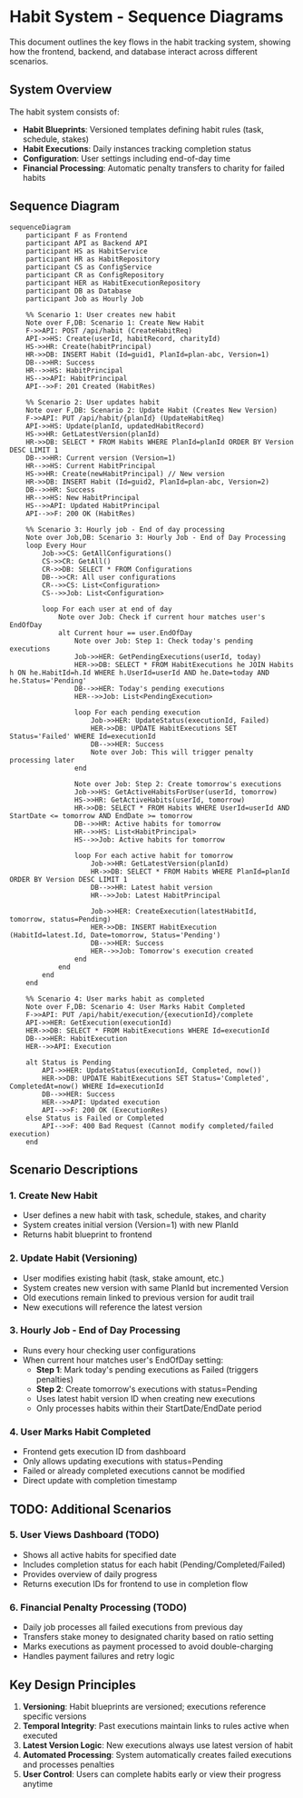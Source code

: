 # Habit System - Sequence Diagrams

This document outlines the key flows in the habit tracking system, showing how the frontend, backend, and database interact across different scenarios.

## System Overview

The habit system consists of:

- **Habit Blueprints**: Versioned templates defining habit rules (task, schedule, stakes)
- **Habit Executions**: Daily instances tracking completion status
- **Configuration**: User settings including end-of-day time
- **Financial Processing**: Automatic penalty transfers to charity for failed habits

## Sequence Diagram

```mermaid
sequenceDiagram
    participant F as Frontend
    participant API as Backend API
    participant HS as HabitService
    participant HR as HabitRepository
    participant CS as ConfigService
    participant CR as ConfigRepository
    participant HER as HabitExecutionRepository
    participant DB as Database
    participant Job as Hourly Job

    %% Scenario 1: User creates new habit
    Note over F,DB: Scenario 1: Create New Habit
    F->>API: POST /api/habit (CreateHabitReq)
    API->>HS: Create(userId, habitRecord, charityId)
    HS->>HR: Create(habitPrincipal)
    HR->>DB: INSERT Habit (Id=guid1, PlanId=plan-abc, Version=1)
    DB-->>HR: Success
    HR-->>HS: HabitPrincipal
    HS-->>API: HabitPrincipal
    API-->>F: 201 Created (HabitRes)

    %% Scenario 2: User updates habit
    Note over F,DB: Scenario 2: Update Habit (Creates New Version)
    F->>API: PUT /api/habit/{planId} (UpdateHabitReq)
    API->>HS: Update(planId, updatedHabitRecord)
    HS->>HR: GetLatestVersion(planId)
    HR->>DB: SELECT * FROM Habits WHERE PlanId=planId ORDER BY Version DESC LIMIT 1
    DB-->>HR: Current version (Version=1)
    HR-->>HS: Current HabitPrincipal
    HS->>HR: Create(newHabitPrincipal) // New version
    HR->>DB: INSERT Habit (Id=guid2, PlanId=plan-abc, Version=2)
    DB-->>HR: Success
    HR-->>HS: New HabitPrincipal
    HS-->>API: Updated HabitPrincipal
    API-->>F: 200 OK (HabitRes)

    %% Scenario 3: Hourly job - End of day processing
    Note over Job,DB: Scenario 3: Hourly Job - End of Day Processing
    loop Every Hour
        Job->>CS: GetAllConfigurations()
        CS->>CR: GetAll()
        CR->>DB: SELECT * FROM Configurations
        DB-->>CR: All user configurations
        CR-->>CS: List<Configuration>
        CS-->>Job: List<Configuration>

        loop For each user at end of day
            Note over Job: Check if current hour matches user's EndOfDay
            alt Current hour == user.EndOfDay
                Note over Job: Step 1: Check today's pending executions
                Job->>HER: GetPendingExecutions(userId, today)
                HER->>DB: SELECT * FROM HabitExecutions he JOIN Habits h ON he.HabitId=h.Id WHERE h.UserId=userId AND he.Date=today AND he.Status='Pending'
                DB-->>HER: Today's pending executions
                HER-->>Job: List<PendingExecution>

                loop For each pending execution
                    Job->>HER: UpdateStatus(executionId, Failed)
                    HER->>DB: UPDATE HabitExecutions SET Status='Failed' WHERE Id=executionId
                    DB-->>HER: Success
                    Note over Job: This will trigger penalty processing later
                end

                Note over Job: Step 2: Create tomorrow's executions
                Job->>HS: GetActiveHabitsForUser(userId, tomorrow)
                HS->>HR: GetActiveHabits(userId, tomorrow)
                HR->>DB: SELECT * FROM Habits WHERE UserId=userId AND StartDate <= tomorrow AND EndDate >= tomorrow
                DB-->>HR: Active habits for tomorrow
                HR-->>HS: List<HabitPrincipal>
                HS-->>Job: Active habits for tomorrow

                loop For each active habit for tomorrow
                    Job->>HR: GetLatestVersion(planId)
                    HR->>DB: SELECT * FROM Habits WHERE PlanId=planId ORDER BY Version DESC LIMIT 1
                    DB-->>HR: Latest habit version
                    HR-->>Job: Latest HabitPrincipal

                    Job->>HER: CreateExecution(latestHabitId, tomorrow, status=Pending)
                    HER->>DB: INSERT HabitExecution (HabitId=latest.Id, Date=tomorrow, Status='Pending')
                    DB-->>HER: Success
                    HER-->>Job: Tomorrow's execution created
                end
            end
        end
    end

    %% Scenario 4: User marks habit as completed
    Note over F,DB: Scenario 4: User Marks Habit Completed
    F->>API: PUT /api/habit/execution/{executionId}/complete
    API->>HER: GetExecution(executionId)
    HER->>DB: SELECT * FROM HabitExecutions WHERE Id=executionId
    DB-->>HER: HabitExecution
    HER-->>API: Execution

    alt Status is Pending
        API->>HER: UpdateStatus(executionId, Completed, now())
        HER->>DB: UPDATE HabitExecutions SET Status='Completed', CompletedAt=now() WHERE Id=executionId
        DB-->>HER: Success
        HER-->>API: Updated execution
        API-->>F: 200 OK (ExecutionRes)
    else Status is Failed or Completed
        API-->>F: 400 Bad Request (Cannot modify completed/failed execution)
    end

```

## Scenario Descriptions

### 1. Create New Habit

- User defines a new habit with task, schedule, stakes, and charity
- System creates initial version (Version=1) with new PlanId
- Returns habit blueprint to frontend

### 2. Update Habit (Versioning)

- User modifies existing habit (task, stake amount, etc.)
- System creates new version with same PlanId but incremented Version
- Old executions remain linked to previous version for audit trail
- New executions will reference the latest version

### 3. Hourly Job - End of Day Processing

- Runs every hour checking user configurations
- When current hour matches user's EndOfDay setting:
  - **Step 1**: Mark today's pending executions as Failed (triggers penalties)
  - **Step 2**: Create tomorrow's executions with status=Pending
  - Uses latest habit version ID when creating new executions
  - Only processes habits within their StartDate/EndDate period

### 4. User Marks Habit Completed

- Frontend gets execution ID from dashboard
- Only allows updating executions with status=Pending
- Failed or already completed executions cannot be modified
- Direct update with completion timestamp

## TODO: Additional Scenarios

### 5. User Views Dashboard (TODO)

- Shows all active habits for specified date
- Includes completion status for each habit (Pending/Completed/Failed)
- Provides overview of daily progress
- Returns execution IDs for frontend to use in completion flow

### 6. Financial Penalty Processing (TODO)

- Daily job processes all failed executions from previous day
- Transfers stake money to designated charity based on ratio setting
- Marks executions as payment processed to avoid double-charging
- Handles payment failures and retry logic

## Key Design Principles

1. **Versioning**: Habit blueprints are versioned; executions reference specific versions
2. **Temporal Integrity**: Past executions maintain links to rules active when executed
3. **Latest Version Logic**: New executions always use latest version of habit
4. **Automated Processing**: System automatically creates failed executions and processes penalties
5. **User Control**: Users can complete habits early or view their progress anytime

